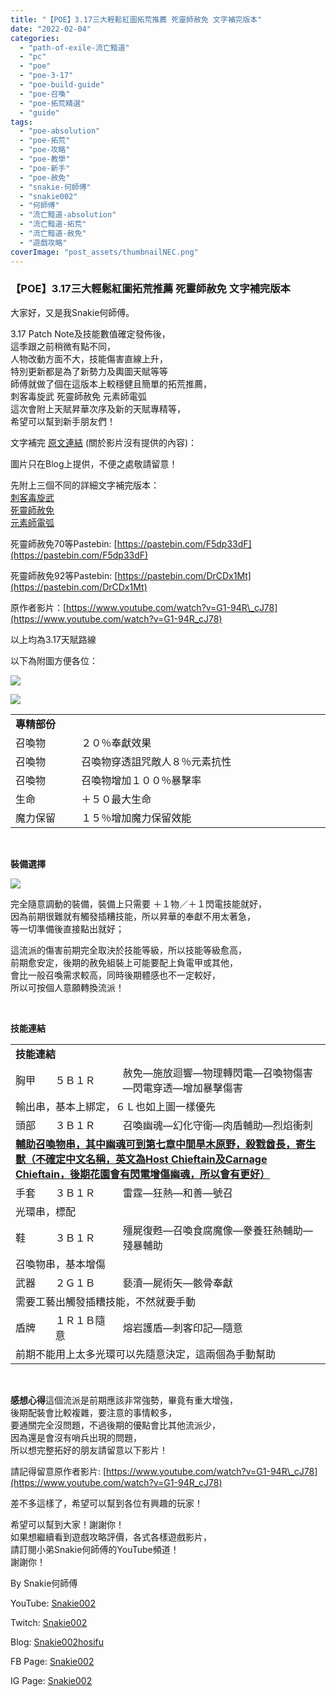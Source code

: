 ```yaml
---
title: "【POE】3.17三大輕鬆紅圖拓荒推薦 死靈師赦免 文字補完版本"
date: "2022-02-04"
categories: 
  - "path-of-exile-流亡黯道"
  - "pc"
  - "poe"
  - "poe-3-17"
  - "poe-build-guide"
  - "poe-召喚"
  - "poe-拓荒精選"
  - "guide"
tags: 
  - "poe-absolution"
  - "poe-拓荒"
  - "poe-攻略"
  - "poe-教學"
  - "poe-新手"
  - "poe-赦免"
  - "snakie-何師傅"
  - "snakie002"
  - "何師傅"
  - "流亡黯道-absolution"
  - "流亡黯道-拓荒"
  - "流亡黯道-赦免"
  - "遊戲攻略"
coverImage: "post_assets/thumbnailNEC.png"
---
```


### 【POE】3.17三大輕鬆紅圖拓荒推薦 死靈師赦免 文字補完版本

  
大家好，又是我Snakie何師傅。  

  
3.17 Patch Note及技能數值確定發佈後，  
這季跟之前稍微有點不同，  
人物改動方面不大，技能傷害直線上升，  
特別更新都是為了新勢力及輿圖天賦等等  
師傅就做了個在這版本上較穩健且簡單的拓荒推薦，  
刺客毒旋武 死靈師赦免 元素師電弧  
這次會附上天賦昇華次序及新的天賦專精等，  
希望可以幫到新手朋友們！  

  
文字補完 [原文連結](https://snakie002hosifu.blog/3-17pre/) (關於影片沒有提供的內容)：  

  
圖片只在Blog上提供，不便之處敬請留意！  

  
先附上三個不同的詳細文字補完版本：  
[刺客毒旋武](https://snakie002hosifu.blog/3-17pre1/)  
[死靈師赦免](https://snakie002hosifu.blog/3-17pre2/)  
[元素師電弧](https://snakie002hosifu.blog/3-17pre3/)  

  
死靈師赦免70等Pastebin: [https://pastebin.com/F5dp33dF](https://pastebin.com/F5dp33dF)  

  
死靈師赦免92等Pastebin: [https://pastebin.com/DrCDx1Mt](https://pastebin.com/DrCDx1Mt)  

  
原作者影片：[https://www.youtube.com/watch?v=G1-94R\_cJ78](https://www.youtube.com/watch?v=G1-94R_cJ78)  

  
以上均為3.17天賦路線  

  
以下為附圖方便各位：  

  
![](post_assets/3-1.png)  

  
![](post_assets/2-1-1024x573.png)  
  
  
  
  
  
  
  
  
  
  
  
  
  
  
  
  
  
  
  
  
  
  
  
  
  
  

<table width="517"><tbody><tr><td colspan="2" width="517"><strong>專精部份</strong></td></tr><tr><td width="97">召喚物</td><td width="420">２０％奉獻效果</td></tr><tr><td width="97">召喚物</td><td width="420">召喚物穿透詛咒敵人８％元素抗性</td></tr><tr><td width="97">召喚物</td><td width="420">召喚物增加１００％暴擊率</td></tr><tr><td width="97">生命</td><td width="420">＋５０最大生命</td></tr><tr><td width="97">魔力保留</td><td width="420">１５％增加魔力保留效能</td></tr></tbody></table>

  
   

  
**裝備選擇**  

  
![](post_assets/1-1.png)  

  
完全隨意調動的裝備，裝備上只需要 ＋１物／＋１閃電技能就好，  
因為前期很難就有觸發插糟技能，所以昇華的奉獻不用太著急，  
等一切準備後直接點出就好；  

  
這流派的傷害前期完全取決於技能等級，所以技能等級愈高，  
前期愈安定，後期的赦免組裝上可能要配上負電甲或其他，  
會比一般召喚需求較高，同時後期體感也不一定較好，  
所以可按個人意願轉換流派！  

  
   

  
**技能連結**  
  
  
  
  
  
  
  
  
  
  
  
  
  
  
  
  
  
  
  
  
  
  
  
  
  
  
  
  
  
  
  
  
  
  
  
  
  
  
  
  
  
  
  
  
  
  
  
  
  
  
  
  
  
  

<table width="623"><tbody><tr><td colspan="3" width="604"><strong>技能連結</strong></td></tr><tr><td width="59">胸甲</td><td width="120">５Ｂ１Ｒ</td><td width="425">赦免—施放迴響—物理轉閃電—召喚物傷害—閃電穿透—增加暴擊傷害</td></tr><tr><td colspan="3" width="604">輸出串，基本上綁定，６Ｌ也如上圖一樣優先</td></tr><tr><td width="59">頭部</td><td width="120">３Ｂ１Ｒ</td><td width="425">召喚幽魂—幻化守衛—肉盾輔助—烈焰衝刺</td></tr><tr><td colspan="3" width="604"><strong><u>輔助召喚物串，其中幽魂可到第七章中間旱木原野，殺戮酋長，寄生獸（不確定中文名稱，英文為</u></strong><strong><u>Host Chieftain及Carnage Chieftain，後期花園會有閃電增傷幽魂，所以會有更好）</u></strong></td></tr><tr><td width="59">手套</td><td width="120">３Ｂ１Ｒ</td><td width="425">雷霆—狂熱—和善—號召</td></tr><tr><td colspan="3" width="604">光環串，標配</td></tr><tr><td width="59">鞋</td><td width="120">３Ｂ１Ｒ</td><td width="425">殭屍復甦—召喚食腐魔像—豢養狂熱輔助—殘暴輔助</td></tr><tr><td colspan="3" width="604">召喚物串，基本增傷</td></tr><tr><td width="59">武器</td><td width="120">２Ｇ１Ｂ</td><td width="425">褻瀆—屍術矢—骸骨奉獻</td></tr><tr><td colspan="3" width="604">需要工藝出觸發插糟技能，不然就要手動</td></tr><tr><td width="59">盾牌</td><td width="120">１Ｒ１Ｂ隨意</td><td width="425">熔岩護盾—刺客印記—隨意</td></tr><tr><td colspan="3" width="604">前期不能用上太多光環可以先隨意決定，這兩個為手動幫助</td></tr></tbody></table>

  
   

  
**感想心得**這個流派是前期應該非常強勢，畢竟有重大增強，  
後期配裝會比較複雜，要注意的事情較多，  
要通關完全沒問題，不過後期的優點會比其他流派少，  
因為還是會沒有哨兵出現的問題，  
所以想完整拓好的朋友請留意以下影片！  

  
請記得留意原作者影片: [https://www.youtube.com/watch?v=G1-94R\_cJ78](https://www.youtube.com/watch?v=G1-94R_cJ78)  

  
差不多這樣了，希望可以幫到各位有興趣的玩家！  

  
希望可以幫到大家！謝謝你！  
如果想繼續看到遊戲攻略評價，各式各樣遊戲影片，  
請訂閱小弟Snakie何師傅的YouTube頻道！  
謝謝你！  

  
By Snakie何師傅  

  
YouTube: [Snakie002](https://www.youtube.com/channel/UCDOMLG_RBSoqVHK3sIYJeLA)  

  
Twitch: [Snakie002](https://www.twitch.tv/snakie002/)  

  
Blog: [Snakie002hosifu](https://snakie002hosifu.blog/)  

  
FB Page: [Snakie002](https://www.facebook.com/Snakie002/)  

  
IG Page: [Snakie002](https://www.instagram.com/snakie002/)
